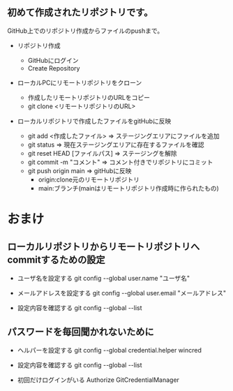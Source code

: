 初めて作成されたリポジトリです。
-------------------------------

GitHub上でのリポジトリ作成からファイルのpushまで。

- リポジトリ作成
    - GitHubにログイン
    - Create Repository

- ローカルPCにリモートリポジトリをクローン
    - 作成したリモートリポジトリのURLをコピー
    - git clone <リモートリポジトリのURL>

- ローカルリポジトリで作成したファイルをgitHubに反映
    - git add <作成したファイル> ⇒ ステージングエリアにファイルを追加
    - git status ⇒ 現在ステージングエリアに存在するファイルを確認
    - git reset HEAD [ファイルパス] ⇒ ステージングを解除
    - git commit -m "コメント" ⇒ コメント付きでリポジトリにコミット
    - git push origin main ⇒ gitHubに反映
        - origin:clone元のリモートリポジトリ
        - main:ブランチ(mainはリモートリポジトリ作成時に作られたもの)

# おまけ
## ローカルリポジトリからリモートリポジトリへcommitするための設定

- ユーザ名を設定する
    git config --global user.name "ユーザ名"
- メールアドレスを設定する
    git config --global user.email "メールアドレス"

- 設定内容を確認する
    git config --global --list



## パスワードを毎回聞かれないために

- ヘルパーを設定する 
git config --global credential.helper wincred
 
- 設定内容を確認する
git config --global --list

- 初回だけログインがいる
Authorize GitCredentialManager
